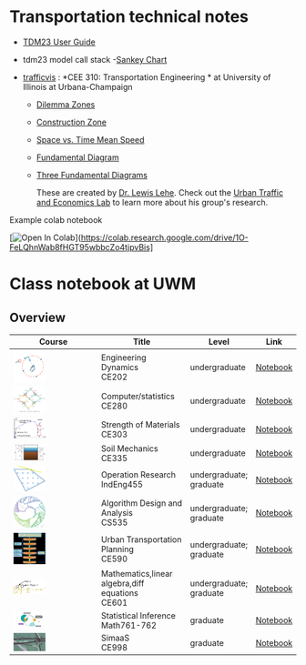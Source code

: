 

# Transportation technical notes

* [TDM23 User Guide](https://ctpsstaff.github.io/tdm23_users_guide/1.0/)

* tdm23 model call stack -[Sankey Chart](https://ctpsstaff.github.io/tdm23_users_guide/1.0/pages/_assets/gisdk_assets/sankey_chart.html)

* [trafficvis](https://trafficvis.com/) : *CEE 310: Transportation Engineering * at University of Illinois at Urbana-Champaign

  * [Dilemma Zones](https://trafficvis.com/dilemma-zone)

  * [Construction Zone](https://trafficvis.com/construction-zone)

  * [Space vs. Time Mean Speed](https://trafficvis.com/space-mean)

  * [Fundamental Diagram](https://trafficvis.com/fundamental-diagram)

  * [Three Fundamental Diagrams](https://trafficvis.com/fundamental-diagrams)

    These are created by [Dr. Lewis Lehe](https://lewislehe.com/). Check out the [Urban Traffic and Economics Lab](https://lehelab.com/) to learn more about his group's research.



Example colab notebook

[![Open In Colab](https://colab.research.google.com/assets/colab-badge.svg)](https://colab.research.google.com/drive/1O-FeLQhnWab8fHGT95wbbcZo4tjpvBis]

# Class notebook at UWM

## Overview

| Course                                                       | Title                                                | Level                        | Link                            |
| ------------------------------------------------------------ | ---------------------------------------------------- | ---------------------------- | ------------------------------- |
| <img src="./CE202/Dynamics_img/dynamics_icon.svg" alt="dynamics_icon" style="max-width:40%" /> | Engineering Dynamics<br /> CE202                     | undergraduate                | [Notebook](CE202/Dynamics.md)   |
| <img src="./img/computer_statistics.png" alt="computer stats" style="max-width:40%;" /> | Computer/statistics <br />CE280                      | undergraduate                | [Notebook](CE280/statistics.md) |
| <img src="./img/strength.gif"  style="max-width:40%;" />     | Strength of Materials<br />CE303                     | undergraduate                | [Notebook](CE303/CE303.md)      |
| <img src="./img/soil mechanics.png" alt="soil_mecha" style="max-width:40%;" /> | Soil Mechanics <br />CE335                           | undergraduate                | [Notebook](CE335/README.md)     |
| <img src="./img/OR.png" style="max-width:40%;" />            | Operation Research<br />IndEng455                    | undergraduate;<br />graduate | [Notebook](IndEng455/README.md) |
| <img src="./img/Algorithm.png" style="max-width:40%;" />     | Algorithm Design and Analysis<br />CS535             | undergraduate;<br />graduate | [Notebook](CS535/README.md)     |
| <img src="./img/The-Four-step-model.png"  style="max-width:40%;" /> | Urban Transportation Planning<br />CE590             | undergraduate;<br />graduate | [Notebook](CE590/README.md)     |
| <img src="./img/ODE.svg" style="max-width:40%;" />           | Mathematics,linear algebra,diff equations<br />CE601 | undergraduate;<br />graduate | [Notebook](Math601/math601.md)  |
| <img src="./img/stats_inference.png"  style="max-width:40%;" /> | Statistical Inference<br />Math761-762               | graduate                     | [Notebook](Math7612/stat762.md) |
| <img src="./img/corsim.jpg"  style="max-width:40%;" />       | SimaaS<br />CE998                                    | graduate                     | [Notebook](CE998/CE998.md)      |





